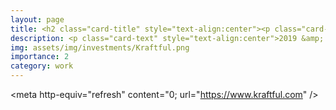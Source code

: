 ```yaml
---
layout: page
title: <h2 class="card-title" style="text-align:center"><p class="card-text" style="text-align:center">Kraftful</p></h2>
description: <p class="card-text" style="text-align:center">2019 &amp; 2021<br>ongoing<br>San Francisco, CA</p>
img: assets/img/investments/Kraftful.png
importance: 2
category: work
---
```


<meta http-equiv="refresh" content="0; url="https://www.kraftful.com" />